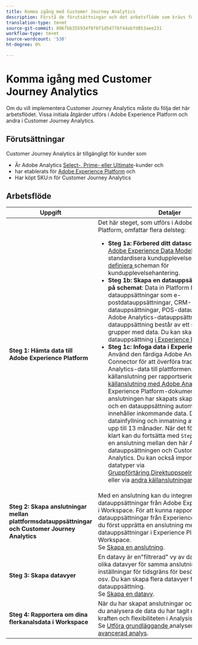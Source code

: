 ```yaml
---
title: Komma igång med Customer Journey Analytics
description: Förstå de förutsättningar och det arbetsflöde som krävs för att implementera Customer Journey Analytics.
translation-type: tm+mt
source-git-commit: 8067bb355934f8f6f1d54776f44abfd853aee231
workflow-type: tm+mt
source-wordcount: '538'
ht-degree: 0%

---
```



# Komma igång med Customer Journey Analytics

Om du vill implementera Customer Journey Analytics måste du följa det här arbetsflödet. Vissa initiala åtgärder utförs i Adobe Experience Platform och andra i Customer Journey Analytics.

## Förutsättningar

Customer Journey Analytics är tillgängligt för kunder som

* Är Adobe Analytics [Select-, Prime- eller Ultimate](https://www.adobe.com/analytics/compare-adobe-analytics-packages.html)-kunder och
* har etablerats för [Adobe Experience Platform](https://www.adobe.com/experience-platform.html) och
* Har köpt SKU:n för Customer Journey Analytics

## Arbetsflöde

| Uppgift | Detaljer |
|---|---|
| **Steg 1: Hämta data till Adobe Experience Platform** | Det här steget, som utförs i Adobe Experience Platform, omfattar flera delsteg:<ul><li>**Steg 1a: Förbered ditt dataschema**: Använd  [Adobe Experience Data Model (XDM)](https://www.adobe.io/apis/experienceplatform/home/xdm.html) för att standardisera kundupplevelsedata och  [definiera ](https://www.adobe.io/apis/experienceplatform/home/tutorials/alltutorials.html#!api-specification/markdown/narrative/tutorials/schema_editor_tutorial/schema_editor_tutorial.md) scheman för kundupplevelsehantering.</li><li>**Steg 1b: Skapa en datauppsättning baserad på schemat**: Data in Platform består av datauppsättningar som e-postdatauppsättningar, CRM-datauppsättningar, POS-datauppsättningar, Adobe Analytics-datauppsättningar osv. Varje datauppsättning består av ett schema och grupper med data. Du kan skapa en datauppsättning [i Experience Platform](https://www.adobe.io/apis/experienceplatform/home/tutorials/alltutorials.html#!api-specification/markdown/narrative/tutorials/creating_a_dataset_tutorial/creating_a_dataset_tutorial.md).</li><li>**Steg 1c: Infoga data i Experience Platform**: Använd den färdiga Adobe Analytics Platform Connector för att överföra traditionella Adobe Analytics-data till plattformen. Du kan skapa en källanslutning per rapportserie. Se [Skapa en källanslutning med Adobe Analytics](https://www.adobe.io/apis/experienceplatform/home/tutorials/alltutorials.html#!api-specification/markdown/narrative/tutorials/sources_tutorial/adobe-analytics-ui-tutorial.md) i Adobe Experience Platform-dokumentationen. När anslutningen har skapats skapas ett målschema och en datauppsättning automatiskt som innehåller inkommande data. Dessutom sker datainfyllning och inmatning av historiska data i upp till 13 månader. När det första intaget är klart kan du fortsätta med `Step 2` för att skapa en anslutning mellan den här Analytics-datauppsättningen och Customer Journey Analytics. Du kan också importera andra datatyper via [Gruppförtäring](https://www.adobe.io/apis/experienceplatform/home/data-ingestion/data-ingestion-services.html#!api-specification/markdown/narrative/technical_overview/ingest_architectural_overview/ingest_architectural_overview.md),[Direktuppspelningsupphämtning](https://www.adobe.io/apis/experienceplatform/home/data-ingestion/data-ingestion-services.html#!api-specification/markdown/narrative/technical_overview/streaming_ingest/streaming_ingest_overview.md) eller via [andra källanslutningar](https://www.adobe.io/apis/experienceplatform/home/data-ingestion/data-ingestion-services.html#!api-specification/markdown/narrative/technical_overview/acp_connectors_overview/acp-connectors-overview.md).</li></ul> |
| **Steg 2: Skapa anslutningar mellan plattformsdatauppsättningar och Customer Journey Analytics** | Med en anslutning kan du integrera datauppsättningar från Adobe Experience Platform i Workspace. För att kunna rapportera om datauppsättningar från Experience Platform måste du först upprätta en anslutning mellan datauppsättningar i Experience Platform och Workspace.<br>Se  [Skapa en anslutning](/help/connections/create-connection.md). |
| **Steg 3: Skapa datavyer** | En datavy är en&quot;filtrerad&quot; vy av data. Du kan skapa olika datavyer för samma anslutning, med olika inställningar för tidsgräns för besök, attribuering osv. Du kan skapa flera datavyer för en enskild datauppsättning.<br>Se  [Skapa en datavy](/help/data-views/create-dataview.md). |
| **Steg 4: Rapportera om dina flerkanalsdata i Workspace** | När du har skapat anslutningar och datavyer kan du analysera de data du har tagit med hjälp av kraften och flexibiliteten i Analysis Workspace.<br>Se  [Utföra grundläggande ](/help/analysis-workspace/perform-basic-analysis.md) analyser och  [Utför avancerad analys](/help/analysis-workspace/perform-adv-analysis.md). |
